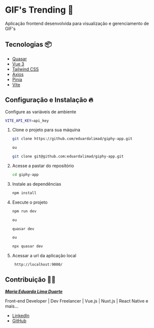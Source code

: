 # GIF's Trending 🚀

Aplicação frontend desenvolvida para visualização e gerenciamento de GIF's

## Tecnologias 📦

- [Quasar](https://quasar.dev/)
- [Vue 3](https://vuejs.org/)
- [Tailwind CSS](https://tailwindcss.com/)
- [Axios](https://axios-http.com/ptbr/)
- [Pinia](https://pinia.vuejs.org/)
- [Vite](https://vitejs.dev/)

## Configuração e Instalação 🔥

Configure as variáveis de ambiente

```bash
VITE_API_KEY=api_key
```

1. Clone o projeto para sua máquina

   ```bash
   git clone https://github.com/eduardalimad/giphy-app.git

   ou

   git clone git@github.com:eduardalimad/giphy-app.git
   ```

2. Acesse a pastar do repositório

   ```bash
   cd giphy-app
   ```

3. Instale as dependências

   ```bash
   npm install
   ```

4. Execute o projeto

   ```bash
   npm run dev

   ou

   quasar dev

   ou

   npx quasar dev
   ```

5. Acessar a url da aplicação local

   ```bash
    http://localhost:9000/
   ```

## Contribuição 👩‍💻

**_[Maria Eduarda Lima Duarte](https://github.com/eduardalimad)_**

Front-end Developer | Dev Freelancer | Vue.js | Nuxt.js | React Native e mais...

- [LinkedIn](https://www.linkedin.com/in/dev-eduarda-lima/)
- [GitHub](https://github.com/eduardalimad)
